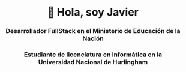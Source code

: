 <div align= "center">
  <h1>👋 Hola, soy Javier</h1>  
</div>
<div align="center">
  <h3>Desarrollador FullStack en el Ministerio de Educación de la Nación</h3>
</div >
<div align="center">
  <h3>Estudiante de <span>licenciatura en informática</span> en la <strong><br>Universidad Nacional de Hurlingham</strong></h3>
</div >
<div>
  
<div>
</div>

<!--
**JavierIgnacioMorales/JavierIgnacioMorales** is a ✨ _special_ ✨ repository because its `README.md` (this file) appears on your GitHub profile.

Here are some ideas to get you started:

- 🔭 I’m currently working on ...
- 🌱 I’m currently learning ...
- 👯 I’m looking to collaborate on ...
- 🤔 I’m looking for help with ...
- 💬 Ask me about ...
- 📫 How to reach me: ...
- 😄 Pronouns: ...
- ⚡ Fun fact: ...
-->
